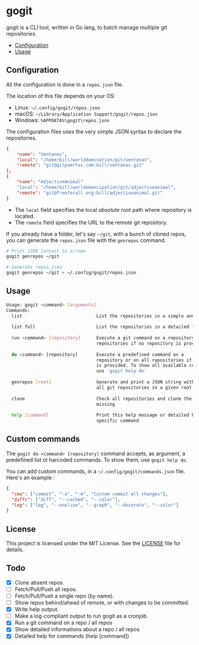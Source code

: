 # gogit

gogit is a CLI tool, written in Go lang, to batch manage multiple git repositories.

- [Configuration](#configuration)
- [Usage](#usage)

## Configuration

All the configuration is done in a `repos.json` file.

The location of this file depends on your OS:

- Linux: `~/.config/gogit/repos.json`
- macOS: `~/Library/Application Support/gogit/repos.json`
- Windows: `%APPDATA%\gogit\repos.json`

The configuration files uses the very simple JSON syntax to declare the repositories.

```json
{
    "name": "Ventanas",
    "local": "/home/bill/worlddomination/git/ventanas",
    "remote": "git@gitpuertas.com:bill/ventanas.git"
},
{
    "name": "AdjectiveAnimal"
    "local": "/home/bill/worldemancipation/git/adjectiveanimal",
    "remote": "git@freeforall.org:bill/adjectiveanimal.git"
}
```

- The `local` field specifies the local _absolute_ root path where repository is located.
- The `remote` field specifies the URL to the remote git repository.

If you already have a folder, let's say `~/git`, with a bunch of cloned repos, you can generate the `repos.json` file with the `genrepos` command.

``` sh
# Print JSON content to screen
gogit genrepos ~/git

# Generate repos.json
gogit genrepos ~/git > ~/.config/gogit/repos.json
```

## Usage

``` sh
Usage: gogit <command> [arguments]
Commands:
  list                            List the repositories in a simple and compact format
  
  list full                       List the repositories in a detailed format
  
  run <command> [repository]      Execute a git command on a repository or on all
                                  repositories if no repository is provided
  
  do <command> [repository]       Execute a predefined command on a
                                  repository or on all repositories if no repository
                                  is provided. To show all available commands, 
                                  use 'gogit help do'
  
  genrepos [root]                 Generate and print a JSON string with the details of
                                  all git repositories in a given root folder
  
  clone                           Check all repositories and clone the ones that are
                                  missing
  
  help [command]                  Print this help message or detailed help for a 
                                  specific command
```

## Custom commands

The `gogit do <command> [repository]` command accepts, as argument, a predefined list ot harcoded commands. To show them, use `gogit help do`.

You can add custom commands, in a `~/.config/gogit/commands.json` file. Here's an example :

``` json
{
  "cma": ["commit", "-a", "-m", "Custom commit all changes"],
  "diffc": ["diff", "--cached", "--color"],
  "log": ["log", "--oneline", "--graph", "--decorate", "--color"]
}
```

## License

This project is licensed under the MIT License. See the [LICENSE](LICENSE) file for details.

## Todo

- [x] Clone absent repos.
- [ ] Fetch/Pull/Push all repos.
- [ ] Fetch/Pull/Push a single repo (by name).
- [ ] Show repos behind/ahead of remote, or with changes to be committed.
- [x] Write help output.
- [ ] Make a log-compliant output to run gogit as a cronjob.
- [x] Run a git command on a repo / all repos
- [x] Show detailed informations about a repo / all repos
- [x] Detailed help for commands (help [command])
